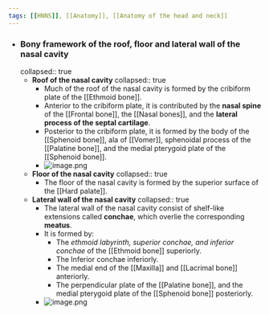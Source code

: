 ```yaml
---
tags: [[HNNS]], [[Anatomy]], [[Anatomy of the head and neck]] 
---
```


- ### Bony framework of the roof, floor and lateral wall of the nasal cavity
  collapsed:: true
	- **Roof of the nasal cavity**
	  collapsed:: true
		- Much of the roof of the nasal cavity is formed by the cribiform plate of the [[Ethmoid bone]].
		- Anterior to the cribiform plate, it is contributed by the **nasal spine** of the [[Frontal bone]], the [[Nasal bones]], and the **lateral process of the septal cartilage**.
		- Posterior to the cribiform plate, it is formed by the body of the [[Sphenoid bone]], ala of [[Vomer]], sphenoidal process of the [[Palatine bone]], and the medial pterygoid plate of the [[Sphenoid bone]].
		- ![image.png](../assets/image_1673146554372_0.png)
	- **Floor of the nasal cavity**
	  collapsed:: true
		- The floor of the nasal cavity is formed by the superior surface of the [[Hard palate]].
	- **Lateral wall of the nasal cavity**
	  collapsed:: true
		- The lateral wall of the nasal cavity consist of shelf-like extensions called **conchae**, which overlie the corresponding **meatus**.
		- It is formed by:
			- The *ethmoid labyrinth, superior conchae, and inferior conchae* of the [[Ethmoid bone]] superiorly.
			- The Inferior conchae inferiorly.
			- The medial end of the [[Maxilla]] and [[Lacrimal bone]] anteriorly.
			- The perpendicular plate of the [[Palatine bone]], and the medial pterygoid plate of the [[Sphenoid bone]] posteriorly.
		- ![image.png](../assets/image_1673146579638_0.png)